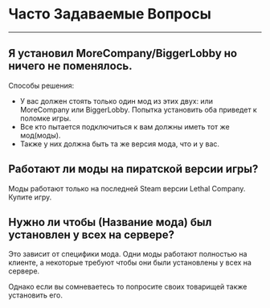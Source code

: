 # Часто Задаваемые Вопросы

***

## Я установил MoreCompany/BiggerLobby но ничего не поменялось.

Способы решения:

- У вас должен стоять только один мод из этих двух: или MoreCompany или BiggerLobby. Попытка установить оба приведет к поломке игры.
- Все кто пытается подключиться к вам должны иметь тот же мод(моды).
- Также у них должна быть та же версия мода, что и у вас.

## Работают ли моды на пиратской версии игры?

Моды работают только на последней Steam версии Lethal Company. Купите игру.

## Нужно ли чтобы (Название мода) был установлен у всех на сервере?

Это зависит от специфики мода. Одни моды работают полностью на клиенте, а некоторые требуют чтобы они были установлены у всех на сервере.

Однако если вы сомневаетесь то попросите своих товарищей также установить его.
